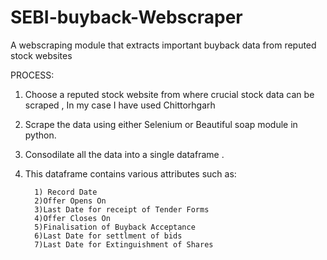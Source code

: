 # SEBI-buyback-Webscraper
A webscraping module that extracts important buyback data from reputed stock websites 

PROCESS:
1) Choose a reputed stock website from where crucial stock data can be scraped , In my case I have used Chittorhgarh
2) Scrape the data using either Selenium or Beautiful soap module in python.
3) Consodilate all the data into a single dataframe .
4) This dataframe contains various attributes such as:
   
         1) Record Date
         2)Offer Opens On
         3)Last Date for receipt of Tender Forms
         4)Offer Closes On
         5)Finalisation of Buyback Acceptance
         6)Last Date for settlment of bids
         7)Last Date for Extinguishment of Shares
